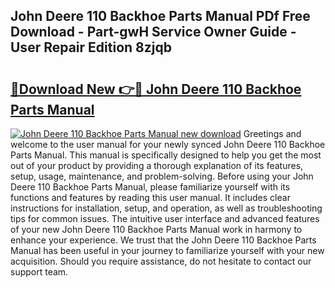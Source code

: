 ## John Deere 110 Backhoe Parts Manual PDf Free Download - Part-gwH Service Owner Guide - User Repair Edition 8zjqb

# <h2><a href="http://bc32018.oget.top/?id=John+Deere+110+Backhoe+Parts+Manual">🔗Download New 👉🔴 John Deere 110 Backhoe Parts Manual</a></h2>

[![John Deere 110 Backhoe Parts Manual new download](https://i.imgur.com/5g1atiW.png)](http://bc32018.oget.top/?id=John+Deere+110+Backhoe+Parts+Manual)
Greetings and welcome to the user manual for your newly synced John Deere 110 Backhoe Parts Manual. This manual is specifically designed to help you get the most out of your product by providing a thorough explanation of its features, setup, usage, maintenance, and problem-solving. Before using your John Deere 110 Backhoe Parts Manual, please familiarize yourself with its functions and features by reading this user manual. It includes clear instructions for installation, setup, and operation, as well as troubleshooting tips for common issues. The intuitive user interface and advanced features of your new John Deere 110 Backhoe Parts Manual work in harmony to enhance your experience. We trust that the John Deere 110 Backhoe Parts Manual has been useful in your journey to familiarize yourself with your new acquisition. Should you require assistance, do not hesitate to contact our support team.
